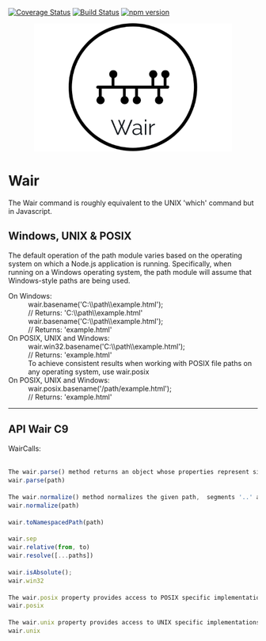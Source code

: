 [![Coverage Status](https://coveralls.io/repos/github/Cryptix720/Wair/badge.svg?branch=master)](https://coveralls.io/github/Cryptix720/Wair?branch=master)
[![Build Status](https://travis-ci.org/Cryptix720/Wair.svg?branch=master)](https://travis-ci.org/Cryptix720/Wair)
[![npm version](https://badge.fury.io/js/wair.svg)](https://badge.fury.io/js/wair)
<center>
<img src="https://github.com/Cryptix720/Wair/blob/master/wair.png">
</center>


# Wair 
The Wair command is roughly equivalent to the UNIX 'which' command but in Javascript.


## Windows, UNIX & POSIX
The default operation of the path module varies based on the operating system on which a Node.js application is running. Specifically, when running on a Windows operating system, the path module will assume that Windows-style paths are being used.



<dl>
  <dt>On Windows:</dt>
  <dd>wair.basename('C:\\path\\example.html');</dd>
<dd>// Returns: 'C:\\path\\example.html'</dd>
<dd>wair.basename('C:\\path\\example.html');</dd>
<dd>// Returns: 'example.html'</dd>

  <dt>On POSIX, UNIX and Windows:</dt>
  <dd>wair.win32.basename('C:\\path\\example.html');</dd>
<dd>// Returns: 'example.html'</dd>
<dd>To achieve consistent results when working with POSIX file paths on any operating system, use wair.posix</dd>

  <dt>On POSIX, UNIX and Windows:</dt>
  <dd>wair.posix.basename('/path/example.html');</dd>
<dd>// Returns: 'example.html'</dd>
</dl>


___



## API Wair C9
WairCalls:

```javascript

The wair.parse() method returns an object whose properties represent significant elements of the wair.
wair.parse(path)

The wair.normalize() method normalizes the given path,  segments '..' and '.' resolving.
wair.normalize(path)

wair.toNamespacedPath(path)

wair.sep
wair.relative(from, to)
wair.resolve([...paths])

wair.isAbsolute();
wair.win32

The wair.posix property provides access to POSIX specific implementations of the path methods.
wair.posix

The wair.unix property provides access to UNIX specific implementations of the path methods.
wair.unix

